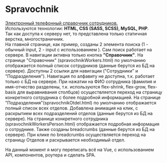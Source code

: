 # Spravochnik
[Электронный телефонный справочник сотрудников.](https://dunaevvk.github.io/Spravochnik/)  
Используются технологии: **HTML, CSS (SASS, SCSS), MySQL, PHP**.  
Так как доступа к серверу нет, то представлена только статичная верстка, многостраничник.  
На главной странице, как пример, созданы 2 элемента поиска (1 - обычный input, 2 - input c использованием **<datalist>**). Сам поиск работает на сервере.
В навигации активна только кнопка **"Справочник"**.
На странице "Справочник" (spravochnikWorkers.html) по умолчанию отображается полный список сотрудников (данные берутся из БД на сервере). Доступны 2 ссылки для навигации ("Сотрудники" и "Подразделения"). Навигация по алфавиту не доступна, т.к. работает только с БД на сервере. При нажатии на ФИО сотрудника (фамилия и имя-отчество разделены, т.к. используются flex-shrink, flex-grow, flex-basis для выравнивания столбцов) осуществляется переход на страницу конкретного сотрудника с более подробной информацией.
На странице "Подразделения"(spravochnikOtdel.html) по умолчанию отображается полный список всех отделов. Добавлена анимация на клик, с раскрытием всех подразделений отделов (данные берутся из БД на сервере).
На странице конкретного сотрудника (spravochnikWorkersPerson.html) отображается подробная информация о сотруднике. Также созданы breadcrumbs (данные берутся из БД на сервере). При клике по breadcrumbs осуществляется переход на страницу Отделов и раскрывается необходимый отдел.

На данный момент я могу переписать всё на Vue, с использованием API, компонентов, роутера и сделать SPA.
